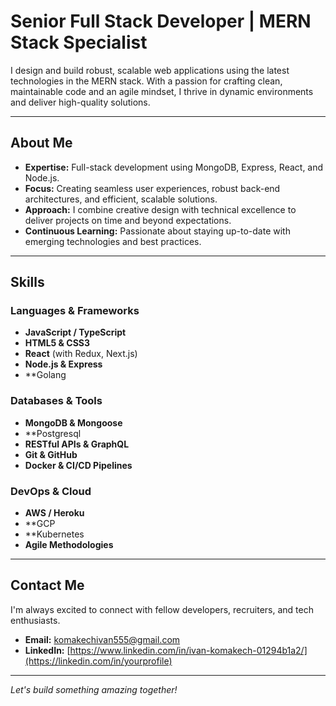 # Senior Full Stack Developer | MERN Stack Specialist

I design and build robust, scalable web applications using the latest technologies in the MERN stack. With a passion for crafting clean, maintainable code and an agile mindset, I thrive in dynamic environments and deliver high-quality solutions.

---

## About Me

- **Expertise:** Full-stack development using MongoDB, Express, React, and Node.js.
- **Focus:** Creating seamless user experiences, robust back-end architectures, and efficient, scalable solutions.
- **Approach:** I combine creative design with technical excellence to deliver projects on time and beyond expectations.
- **Continuous Learning:** Passionate about staying up-to-date with emerging technologies and best practices.

---

## Skills

### Languages & Frameworks
- **JavaScript / TypeScript**
- **HTML5 & CSS3**
- **React** (with Redux, Next.js)
- **Node.js & Express**
- **Golang

### Databases & Tools
- **MongoDB & Mongoose**
- **Postgresql
- **RESTful APIs & GraphQL**
- **Git & GitHub**
- **Docker & CI/CD Pipelines**

### DevOps & Cloud
- **AWS / Heroku**
- **GCP
- **Kubernetes
- **Agile Methodologies**

---

## Contact Me

I'm always excited to connect with fellow developers, recruiters, and tech enthusiasts.

- **Email:** [komakechivan555@gmail.com](mailto:your.email@example.com)
- **LinkedIn:** [https://www.linkedin.com/in/ivan-komakech-01294b1a2/](https://linkedin.com/in/yourprofile)

---

*Let's build something amazing together!*

<!---
Komakivan/Komakivan is a ✨ special ✨ repository because its `README.md` (this file) appears on your GitHub profile.
You can click the Preview link to take a look at your changes.
--->
